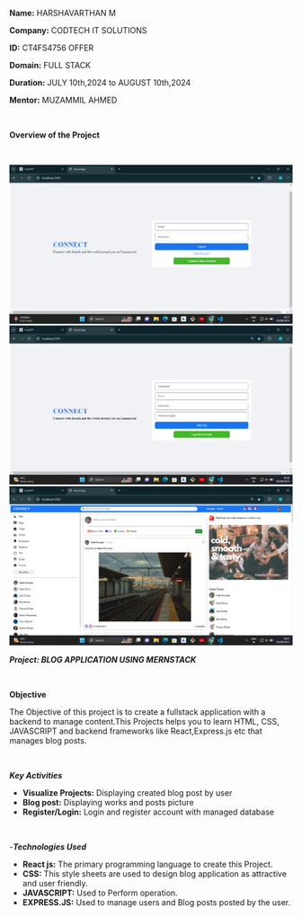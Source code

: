 **Name:** HARSHAVARTHAN M

**Company:** CODTECH IT SOLUTIONS

**ID:** CT4FS4756 OFFER

**Domain:** FULL STACK

**Duration:** JULY 10th,2024 to AUGUST 10th,2024

**Mentor:** MUZAMMIL AHMED

<br>


****Overview of the Project****



<br>

![Screenshot (100)](https://github.com/HARSHAVARTHAN-M/CODETECH-TASK-2-social_media_app/blob/main/assets/Screenshot%20(100).png)
![Screenshot (101)](https://github.com/HARSHAVARTHAN-M/CODETECH-TASK-2-social_media_app/blob/main/assets/Screenshot%20(101).png)
![Screenshot (102)](https://github.com/HARSHAVARTHAN-M/CODETECH-TASK-2-social_media_app/blob/main/assets/Screenshot%20(102).png)

***Project: BLOG APPLICATION USING MERNSTACK***

<br>

**Objective**
<br>

The Objective of this project is to create a fullstack application with a backend to manage content.This Projects helps you to learn HTML, CSS, JAVASCRIPT and backend frameworks like React,Express.js etc
that manages blog posts.

<br>

***Key Activities***

- **Visualize Projects:** Displaying created blog post by user
- **Blog post:** Displaying works and posts picture
- **Register/Login:** Login and register account with managed database

<br>

-***Technologies Used***

- **React js:** The primary programming language to create this Project.
- **CSS:** This style sheets are used to design blog application as attractive and user friendly.  
- **JAVASCRIPT:** Used to Perform operation.
- **EXPRESS.JS:** Used to manage users and Blog posts posted by the user.
